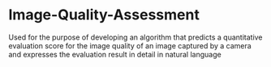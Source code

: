 # Image-Quality-Assessment
Used for the purpose of developing an algorithm that predicts a quantitative evaluation score for the image quality of an image captured by a camera and expresses the evaluation result in detail in natural language
